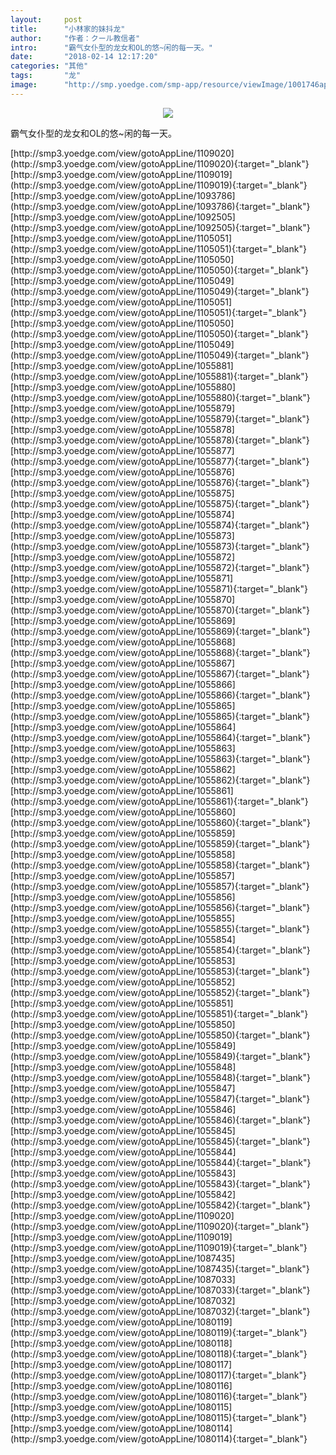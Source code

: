 ```yaml
---
layout:     post
title:      "小林家的妹抖龙"
author:     "作者：クール教信者"
intro:      "霸气女仆型的龙女和OL的悠~闲的每一天。"
date:       "2018-02-14 12:17:20"
categories: "其他"
tags:       "龙"
image:      "http://smp.yoedge.com/smp-app/resource/viewImage/1001746appline.png"
---
```

<div style="text-align: center">
<p><img src="http://smp.yoedge.com/smp-app/resource/viewImage/1001746appline.png"/></p>
</div>
<p class="post-meta">
<span>霸气女仆型的龙女和OL的悠~闲的每一天。</span>
</p>
[http://smp3.yoedge.com/view/gotoAppLine/1109020](http://smp3.yoedge.com/view/gotoAppLine/1109020){:target="_blank"}
[http://smp3.yoedge.com/view/gotoAppLine/1109019](http://smp3.yoedge.com/view/gotoAppLine/1109019){:target="_blank"}
[http://smp3.yoedge.com/view/gotoAppLine/1093786](http://smp3.yoedge.com/view/gotoAppLine/1093786){:target="_blank"}
[http://smp3.yoedge.com/view/gotoAppLine/1092505](http://smp3.yoedge.com/view/gotoAppLine/1092505){:target="_blank"}
[http://smp3.yoedge.com/view/gotoAppLine/1105051](http://smp3.yoedge.com/view/gotoAppLine/1105051){:target="_blank"}
[http://smp3.yoedge.com/view/gotoAppLine/1105050](http://smp3.yoedge.com/view/gotoAppLine/1105050){:target="_blank"}
[http://smp3.yoedge.com/view/gotoAppLine/1105049](http://smp3.yoedge.com/view/gotoAppLine/1105049){:target="_blank"}
[http://smp3.yoedge.com/view/gotoAppLine/1105051](http://smp3.yoedge.com/view/gotoAppLine/1105051){:target="_blank"}
[http://smp3.yoedge.com/view/gotoAppLine/1105050](http://smp3.yoedge.com/view/gotoAppLine/1105050){:target="_blank"}
[http://smp3.yoedge.com/view/gotoAppLine/1105049](http://smp3.yoedge.com/view/gotoAppLine/1105049){:target="_blank"}
[http://smp3.yoedge.com/view/gotoAppLine/1055881](http://smp3.yoedge.com/view/gotoAppLine/1055881){:target="_blank"}
[http://smp3.yoedge.com/view/gotoAppLine/1055880](http://smp3.yoedge.com/view/gotoAppLine/1055880){:target="_blank"}
[http://smp3.yoedge.com/view/gotoAppLine/1055879](http://smp3.yoedge.com/view/gotoAppLine/1055879){:target="_blank"}
[http://smp3.yoedge.com/view/gotoAppLine/1055878](http://smp3.yoedge.com/view/gotoAppLine/1055878){:target="_blank"}
[http://smp3.yoedge.com/view/gotoAppLine/1055877](http://smp3.yoedge.com/view/gotoAppLine/1055877){:target="_blank"}
[http://smp3.yoedge.com/view/gotoAppLine/1055876](http://smp3.yoedge.com/view/gotoAppLine/1055876){:target="_blank"}
[http://smp3.yoedge.com/view/gotoAppLine/1055875](http://smp3.yoedge.com/view/gotoAppLine/1055875){:target="_blank"}
[http://smp3.yoedge.com/view/gotoAppLine/1055874](http://smp3.yoedge.com/view/gotoAppLine/1055874){:target="_blank"}
[http://smp3.yoedge.com/view/gotoAppLine/1055873](http://smp3.yoedge.com/view/gotoAppLine/1055873){:target="_blank"}
[http://smp3.yoedge.com/view/gotoAppLine/1055872](http://smp3.yoedge.com/view/gotoAppLine/1055872){:target="_blank"}
[http://smp3.yoedge.com/view/gotoAppLine/1055871](http://smp3.yoedge.com/view/gotoAppLine/1055871){:target="_blank"}
[http://smp3.yoedge.com/view/gotoAppLine/1055870](http://smp3.yoedge.com/view/gotoAppLine/1055870){:target="_blank"}
[http://smp3.yoedge.com/view/gotoAppLine/1055869](http://smp3.yoedge.com/view/gotoAppLine/1055869){:target="_blank"}
[http://smp3.yoedge.com/view/gotoAppLine/1055868](http://smp3.yoedge.com/view/gotoAppLine/1055868){:target="_blank"}
[http://smp3.yoedge.com/view/gotoAppLine/1055867](http://smp3.yoedge.com/view/gotoAppLine/1055867){:target="_blank"}
[http://smp3.yoedge.com/view/gotoAppLine/1055866](http://smp3.yoedge.com/view/gotoAppLine/1055866){:target="_blank"}
[http://smp3.yoedge.com/view/gotoAppLine/1055865](http://smp3.yoedge.com/view/gotoAppLine/1055865){:target="_blank"}
[http://smp3.yoedge.com/view/gotoAppLine/1055864](http://smp3.yoedge.com/view/gotoAppLine/1055864){:target="_blank"}
[http://smp3.yoedge.com/view/gotoAppLine/1055863](http://smp3.yoedge.com/view/gotoAppLine/1055863){:target="_blank"}
[http://smp3.yoedge.com/view/gotoAppLine/1055862](http://smp3.yoedge.com/view/gotoAppLine/1055862){:target="_blank"}
[http://smp3.yoedge.com/view/gotoAppLine/1055861](http://smp3.yoedge.com/view/gotoAppLine/1055861){:target="_blank"}
[http://smp3.yoedge.com/view/gotoAppLine/1055860](http://smp3.yoedge.com/view/gotoAppLine/1055860){:target="_blank"}
[http://smp3.yoedge.com/view/gotoAppLine/1055859](http://smp3.yoedge.com/view/gotoAppLine/1055859){:target="_blank"}
[http://smp3.yoedge.com/view/gotoAppLine/1055858](http://smp3.yoedge.com/view/gotoAppLine/1055858){:target="_blank"}
[http://smp3.yoedge.com/view/gotoAppLine/1055857](http://smp3.yoedge.com/view/gotoAppLine/1055857){:target="_blank"}
[http://smp3.yoedge.com/view/gotoAppLine/1055856](http://smp3.yoedge.com/view/gotoAppLine/1055856){:target="_blank"}
[http://smp3.yoedge.com/view/gotoAppLine/1055855](http://smp3.yoedge.com/view/gotoAppLine/1055855){:target="_blank"}
[http://smp3.yoedge.com/view/gotoAppLine/1055854](http://smp3.yoedge.com/view/gotoAppLine/1055854){:target="_blank"}
[http://smp3.yoedge.com/view/gotoAppLine/1055853](http://smp3.yoedge.com/view/gotoAppLine/1055853){:target="_blank"}
[http://smp3.yoedge.com/view/gotoAppLine/1055852](http://smp3.yoedge.com/view/gotoAppLine/1055852){:target="_blank"}
[http://smp3.yoedge.com/view/gotoAppLine/1055851](http://smp3.yoedge.com/view/gotoAppLine/1055851){:target="_blank"}
[http://smp3.yoedge.com/view/gotoAppLine/1055850](http://smp3.yoedge.com/view/gotoAppLine/1055850){:target="_blank"}
[http://smp3.yoedge.com/view/gotoAppLine/1055849](http://smp3.yoedge.com/view/gotoAppLine/1055849){:target="_blank"}
[http://smp3.yoedge.com/view/gotoAppLine/1055848](http://smp3.yoedge.com/view/gotoAppLine/1055848){:target="_blank"}
[http://smp3.yoedge.com/view/gotoAppLine/1055847](http://smp3.yoedge.com/view/gotoAppLine/1055847){:target="_blank"}
[http://smp3.yoedge.com/view/gotoAppLine/1055846](http://smp3.yoedge.com/view/gotoAppLine/1055846){:target="_blank"}
[http://smp3.yoedge.com/view/gotoAppLine/1055845](http://smp3.yoedge.com/view/gotoAppLine/1055845){:target="_blank"}
[http://smp3.yoedge.com/view/gotoAppLine/1055844](http://smp3.yoedge.com/view/gotoAppLine/1055844){:target="_blank"}
[http://smp3.yoedge.com/view/gotoAppLine/1055843](http://smp3.yoedge.com/view/gotoAppLine/1055843){:target="_blank"}
[http://smp3.yoedge.com/view/gotoAppLine/1055842](http://smp3.yoedge.com/view/gotoAppLine/1055842){:target="_blank"}
[http://smp3.yoedge.com/view/gotoAppLine/1109020](http://smp3.yoedge.com/view/gotoAppLine/1109020){:target="_blank"}
[http://smp3.yoedge.com/view/gotoAppLine/1109019](http://smp3.yoedge.com/view/gotoAppLine/1109019){:target="_blank"}
[http://smp3.yoedge.com/view/gotoAppLine/1087435](http://smp3.yoedge.com/view/gotoAppLine/1087435){:target="_blank"}
[http://smp3.yoedge.com/view/gotoAppLine/1087033](http://smp3.yoedge.com/view/gotoAppLine/1087033){:target="_blank"}
[http://smp3.yoedge.com/view/gotoAppLine/1087032](http://smp3.yoedge.com/view/gotoAppLine/1087032){:target="_blank"}
[http://smp3.yoedge.com/view/gotoAppLine/1080119](http://smp3.yoedge.com/view/gotoAppLine/1080119){:target="_blank"}
[http://smp3.yoedge.com/view/gotoAppLine/1080118](http://smp3.yoedge.com/view/gotoAppLine/1080118){:target="_blank"}
[http://smp3.yoedge.com/view/gotoAppLine/1080117](http://smp3.yoedge.com/view/gotoAppLine/1080117){:target="_blank"}
[http://smp3.yoedge.com/view/gotoAppLine/1080116](http://smp3.yoedge.com/view/gotoAppLine/1080116){:target="_blank"}
[http://smp3.yoedge.com/view/gotoAppLine/1080115](http://smp3.yoedge.com/view/gotoAppLine/1080115){:target="_blank"}
[http://smp3.yoedge.com/view/gotoAppLine/1080114](http://smp3.yoedge.com/view/gotoAppLine/1080114){:target="_blank"}


